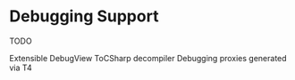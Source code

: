 # Debugging Support

TODO

Extensible DebugView
ToCSharp decompiler
Debugging proxies generated via T4